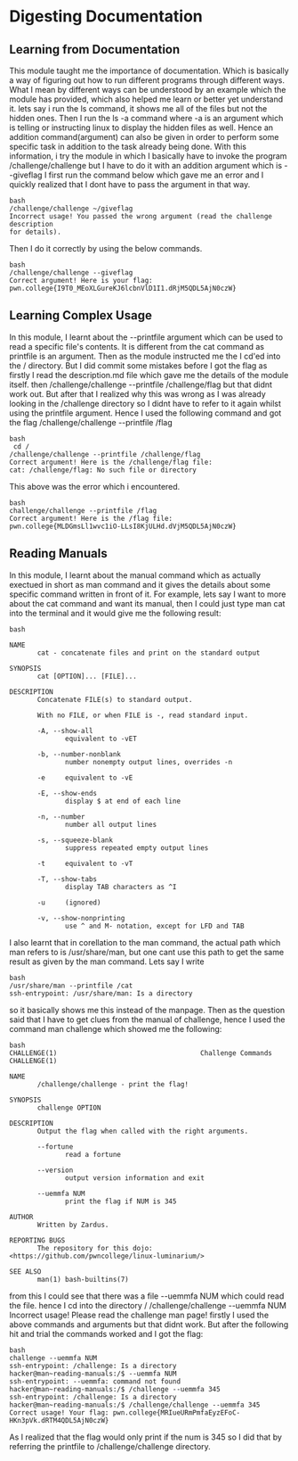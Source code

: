 # Digesting Documentation
## Learning from Documentation 
This module taught me the importance of documentation. Which is basically a way of figuring out how to run different programs through different ways.
What I mean by different ways can be understood by an example which the module has provided, which also helped me learn or better yet understand it.
lets say i run the ls command, it shows me all of the files but not the hidden ones.
Then I run the ls -a command where -a is an argument which is telling or instructing linux to display the hidden files as well.
Hence an addition command(argument) can also be given in order to perform some specific task in addition to the task already being done.
With this information, i try the module in which I basically have to invoke the program /challenge/challenge but I have to do it with an addition argument which is --giveflag
I first run the command below which gave me an error and I quickly realized that I dont have to pass the argument in that way.

~~~
bash
/challenge/challenge ~/giveflag
Incorrect usage! You passed the wrong argument (read the challenge description
for details).
~~~
Then I do it correctly by using the below commands.
~~~
bash
/challenge/challenge --giveflag
Correct argument! Here is your flag:
pwn.college{I9T0_MEoXLGureKJ6lcbnVlD1I1.dRjM5QDL5AjN0czW}
~~~

## Learning Complex Usage
In this module, I learnt about the --printfile argument which can be used to read a specific file's contents.
It is different from the cat command as printfile is an argument.
Then as the module instructed me the I cd'ed into the / directory.
But I did commit some mistakes before I got the flag as firstly I read the description.md file which gave me the details of the module itself.
then /challenge/challenge --printfile /challenge/flag but that didnt work out.
But after that I realized why this was wrong as I was already looking in the /challenge directory so I didnt have to refer to it again whilst using the printfile argument.
Hence I used the following command and got the flag /challenge/challenge --printfile /flag
~~~
bash
 cd /
/challenge/challenge --printfile /challenge/flag
Correct argument! Here is the /challenge/flag file:
cat: /challenge/flag: No such file or directory
~~~
This above was the error which i encountered.
~~~
bash
challenge/challenge --printfile /flag
Correct argument! Here is the /flag file:
pwn.college{MLDGmsLl1wvc1iO-LLsI8KjULHd.dVjM5QDL5AjN0czW}
~~~

## Reading Manuals
In this module, I learnt about the manual command which as actually exectued in short as man command and it gives the details about some specific command written in front of it.
For example, lets say I want to more about the cat command and want its manual, then I could just type man cat into the terminal and it would give me the following result:

~~~
bash

NAME
       cat - concatenate files and print on the standard output

SYNOPSIS
       cat [OPTION]... [FILE]...

DESCRIPTION
       Concatenate FILE(s) to standard output.

       With no FILE, or when FILE is -, read standard input.

       -A, --show-all
              equivalent to -vET

       -b, --number-nonblank
              number nonempty output lines, overrides -n

       -e     equivalent to -vE

       -E, --show-ends
              display $ at end of each line

       -n, --number
              number all output lines

       -s, --squeeze-blank
              suppress repeated empty output lines

       -t     equivalent to -vT

       -T, --show-tabs
              display TAB characters as ^I

       -u     (ignored)

       -v, --show-nonprinting
              use ^ and M- notation, except for LFD and TAB
~~~

I also learnt that in corellation to the man command, the actual path which man refers to is /usr/share/man, but one cant use this path to get the same result as given by the man command.
Lets say I write 
~~~
bash
/usr/share/man --printfile /cat
ssh-entrypoint: /usr/share/man: Is a directory
~~~
so it basically shows me this instead of the manpage.
Then as the question said that I have to get clues from the manual of challenge, hence I used the command man challenge
which showed me the following:
~~~
bash
CHALLENGE(1)                                    Challenge Commands                                   CHALLENGE(1)

NAME
       /challenge/challenge - print the flag!

SYNOPSIS
       challenge OPTION

DESCRIPTION
       Output the flag when called with the right arguments.

       --fortune
              read a fortune

       --version
              output version information and exit

       --uemmfa NUM
              print the flag if NUM is 345

AUTHOR
       Written by Zardus.

REPORTING BUGS
       The repository for this dojo: <https://github.com/pwncollege/linux-luminarium/>

SEE ALSO
       man(1) bash-builtins(7)
~~~
from this I could see that there was a file --uemmfa NUM which could read the file.
hence I cd into the directory /
/challenge/challenge --uemmfa NUM
Incorrect usage! Please read the challenge man page!
firstly I used the above commands and arguments but that didnt work.
But after the following hit and trial the commands worked and I got the flag:
~~~
bash
challenge --uemmfa NUM
ssh-entrypoint: /challenge: Is a directory
hacker@man~reading-manuals:/$ --uemmfa NUM
ssh-entrypoint: --uemmfa: command not found
hacker@man~reading-manuals:/$ /challenge --uemmfa 345
ssh-entrypoint: /challenge: Is a directory
hacker@man~reading-manuals:/$ /challenge/challenge --uemmfa 345
Correct usage! Your flag: pwn.college{MRIueURmPmfaEyzEFoC-HKn3pVk.dRTM4QDL5AjN0czW}
~~~
As I realized that the flag would only print if the num is 345 so I did that by referring the printfile to /challenge/challenge directory.



